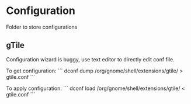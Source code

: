 # Configuration

Folder to store configurations

## gTile
Configuration wizard is buggy, use text editor to directly edit conf file.

To get configuration:
´´´
dconf dump /org/gnome/shell/extensions/gtile/ > gtile.conf
´´´

To apply configuration:
´´´
dconf load /org/gnome/shell/extensions/gtile/ < gtile.conf
´´´

